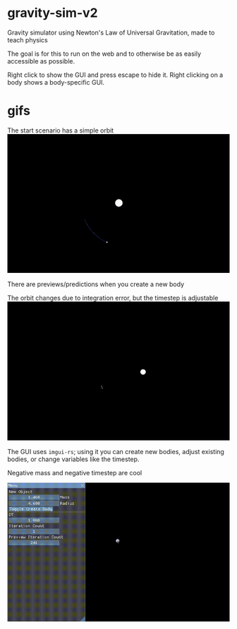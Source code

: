 # gravity-sim-v2
Gravity simulator using Newton's Law of Universal Gravitation, made to teach physics

The goal is for this to run on the web and to otherwise be as easily accessible as possible.

Right click to show the GUI and press escape to hide it. Right clicking on a body shows a body-specific GUI.

# gifs

The start scenario has a simple orbit
![](orbit.gif)

There are previews/predictions when you create a new body

The orbit changes due to integration error, but the timestep is adjustable
![](flawed_orbit.gif)

The GUI uses `imgui-rs`; using it you can create new bodies, adjust existing bodies, or change variables like the timestep.

Negative mass and negative timestep are cool

![](cluster.gif)
